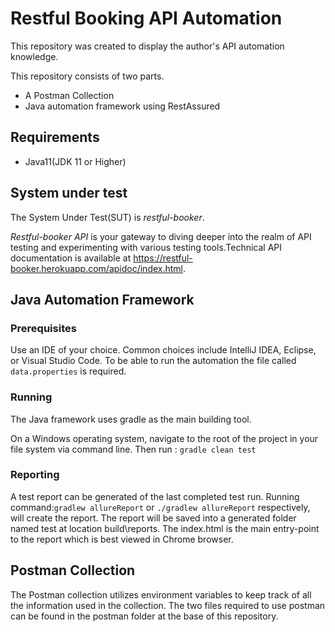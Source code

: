 # Restful Booking API Automation

This repository was created to display the author's API automation knowledge.

This repository consists of two parts.

- A Postman Collection
- Java automation framework using RestAssured

## Requirements

- Java11(JDK 11 or Higher)


## System under test

The System Under Test(SUT) is *restful-booker*.

*Restful-booker API* is your gateway to diving deeper into the realm of 
API testing and experimenting with various testing tools.Technical API documentation is 
available at https://restful-booker.herokuapp.com/apidoc/index.html.

## Java Automation Framework

### Prerequisites
Use an IDE of your choice. Common choices include IntelliJ IDEA, Eclipse, or Visual Studio Code.
To be able to run the automation the file called ```data.properties``` is required.


### Running

The Java framework uses gradle as the main building tool.

On a Windows operating system, navigate to the root of the project in your file system 
via command line. Then run : ```gradle clean test```

### Reporting

A test report can be generated of the last completed test run. Running command:````gradlew allureReport```` or
````./gradlew allureReport```` respectively, will create the report.
The report will be saved into a generated folder named test at location build\reports\. 
The index.html is the main entry-point to the report which is best viewed in Chrome browser.

## Postman Collection
The Postman collection utilizes environment variables to keep track of all the information used in the collection.
The two files required to use postman can be found in the postman folder at the base of this repository.